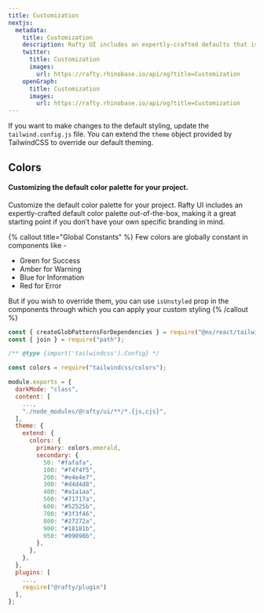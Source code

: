 ```yaml
---
title: Customization
nextjs:
  metadata:
    title: Customization
    description: Rafty UI includes an expertly-crafted defaults that is a great starting point if you don’t have your own specific branding in mind.
    twitter:
      title: Customization
      images:
        url: https://rafty.rhinobase.io/api/og?title=Customization
    openGraph:
      title: Customization
      images:
        url: https://rafty.rhinobase.io/api/og?title=Customization
---
```


If you want to make changes to the default styling, update the `tailwind.config.js` file. You can extend the `theme` object provided by TailwindCSS to override our default theming.

## Colors

#### Customizing the default color palette for your project.

Customize the default color palette for your project. Rafty UI includes an expertly-crafted default color palette out-of-the-box, making it a great starting point if you don’t have your own specific branding in mind.

{% callout title="Global Constants" %}
Few colors are globally constant in components like -

- Green for Success
- Amber for Warning
- Blue for Information
- Red for Error

But if you wish to override them, you can use `isUnstyled` prop in the components through which you can apply your custom styling
{% /callout %}

```jsx
const { createGlobPatternsForDependencies } = require("@nx/react/tailwind");
const { join } = require("path");

/** @type {import('tailwindcss').Config} */

const colors = require("tailwindcss/colors");

module.exports = {
  darkMode: "class",
  content: [
    ...,
    "./node_modules/@rafty/ui/**/*.{js,cjs}",
  ],
  theme: {
    extend: {
      colors: {
        primary: colors.emerald,
        secondary: {
          50: "#fafafa",
          100: "#f4f4f5",
          200: "#e4e4e7",
          300: "#d4d4d8",
          400: "#a1a1aa",
          500: "#71717a",
          600: "#52525b",
          700: "#3f3f46",
          800: "#27272a",
          900: "#18181b",
          950: "#09090b",
        },
      },
    },
  },
  plugins: [
    ...,
    require("@rafty/plugin")
  ],
};
```
